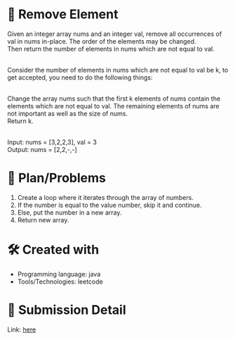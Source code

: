 
# 💼 Remove Element<a name="about-project"></a>
Given an integer array nums and an integer val, remove all occurrences of val in nums in-place. The order of the elements may be changed. <br>
Then return the number of elements in nums which are not equal to val. <br><br>

Consider the number of elements in nums which are not equal to val be k, to get accepted, you need to do the following things:<br><br>

Change the array nums such that the first k elements of nums contain the elements which are not equal to val. The remaining elements of nums are not important as well as the size of nums. <br>
Return k. <br><br>

Input: nums = [3,2,2,3], val = 3 <br>
Output: nums = [2,2,-,-]

# 📜 Plan/Problems
1. Create a loop where it iterates through the array of numbers.
2. If the number is equal to the value number, skip it and continue.
3. Else, put the number in a new array.
4. Return new array.

# 🛠 Created with
- Programming language: java
- Tools/Technologies: leetcode

# 💎 Submission Detail
Link: [here](https://leetcode.com/submissions/detail/1072300014/)
